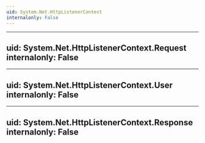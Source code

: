 ```yaml
---
uid: System.Net.HttpListenerContext
internalonly: False
---
```


---
uid: System.Net.HttpListenerContext.Request
internalonly: False
---

---
uid: System.Net.HttpListenerContext.User
internalonly: False
---

---
uid: System.Net.HttpListenerContext.Response
internalonly: False
---
